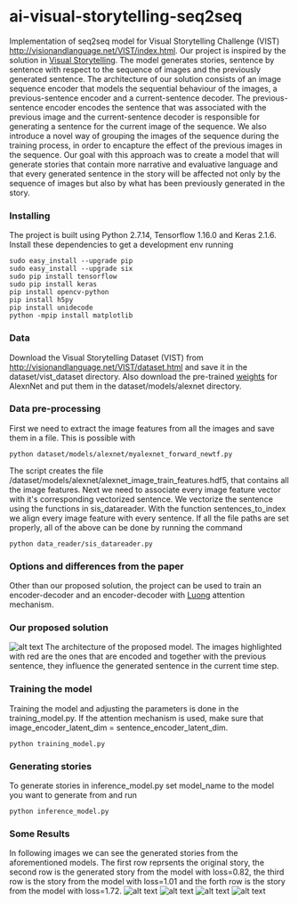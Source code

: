 # ai-visual-storytelling-seq2seq
Implementation of seq2seq model for Visual Storytelling Challenge (VIST) http://visionandlanguage.net/VIST/index.html.
Our project is inspired by the solution in [Visual Storytelling](https://arxiv.org/pdf/1604.03968.pdf).
The model generates stories, sentence by sentence with respect to the sequence of images and the previously generated sentence. The architecture of our solution consists of an image sequence encoder that models the sequential behaviour of the images, a previous-sentence encoder and a current-sentence decoder. The previous-sentence encoder encodes the sentence that was associated with the previous image and the current-sentence decoder is responsible for generating a sentence for the current image of the sequence. We also introduce a novel way of grouping the images of the sequence during the training process, in order to encapture the effect of the previous images in the sequence. Our goal with this approach was to create a model that will generate stories that contain more narrative and evaluative language and that every generated sentence in the story will be affected not only by the sequence of images but also by what has been previously generated in the story. 

### Installing
The project is built using Python 2.7.14, Tensorflow 1.16.0 and Keras 2.1.6. Install these dependencies to get a development env running
```
sudo easy_install --upgrade pip
sudo easy_install --upgrade six
sudo pip install tensorflow
sudo pip install keras
pip install opencv-python
pip install h5py
pip install unidecode
python -mpip install matplotlib
```
### Data
Download the Visual Storytelling Dataset (VIST) from http://visionandlanguage.net/VIST/dataset.html and save it in the dataset/vist_dataset directory. Also download the pre-trained [weights](https://www.cs.toronto.edu/~guerzhoy/tf_alexnet/bvlc_alexnet.npy) for AlexnNet and put them in the dataset/models/alexnet directory. 

### Data pre-processing
First we need to extract the image features from all the images and save them in a file. This is possible with
```
python dataset/models/alexnet/myalexnet_forward_newtf.py
```
The script creates the file /dataset/models/alexnet/alexnet_image_train_features.hdf5, that contains all the image features.
Next we need to associate every image feature vector with it's corresponding vectorized sentence. We vectorize the sentence using the functions in sis_datareader. With the function sentences_to_index we align every image feature with every sentence. If all the file paths are set properly, all of the above can be done by running the command 
```
python data_reader/sis_datareader.py
```
### Options and differences from the paper
Other than our proposed solution, the project can be used to train an encoder-decoder and an encoder-decoder with [Luong](https://arxiv.org/pdf/1508.04025.pdf) attention mechanism.

### Our proposed solution
![alt text](https://github.com/Pendulibrium/ai-visual-storytelling-seq2seq/blob/master/training_arhitecture_horizontal_1.jpg)
The architecture of the proposed model. The images highlighted with red are the ones that are encoded and together with the previous sentence, they influence the generated sentence in the current time step.
### Training the model
Training the model and adjusting the parameters is done in the training_model.py. If the attention mechanism is used, make sure that image_encoder_latent_dim = sentence_encoder_latent_dim.
```
python training_model.py
```

### Generating stories
To generate stories in inference_model.py set model_name to the model you want to generate from and run
```
python inference_model.py
```
### Some Results
In following images we can see the generated stories from the aforementioned models. The first row reprsents the original story, the second row is the generated story from the model with loss=0.82, the third row is the story from the model with loss=1.01 and the forth row is the story from the model with loss=1.72. 
![alt text](https://github.com/Pendulibrium/ai-visual-storytelling-seq2seq/blob/master/results/images/slika1.png)
![alt text](https://github.com/Pendulibrium/ai-visual-storytelling-seq2seq/blob/master/results/images/slika2.png)
![alt text](https://github.com/Pendulibrium/ai-visual-storytelling-seq2seq/blob/master/results/images/slika3.png)
![alt text](https://github.com/Pendulibrium/ai-visual-storytelling-seq2seq/blob/master/results/images/slika4.png)

